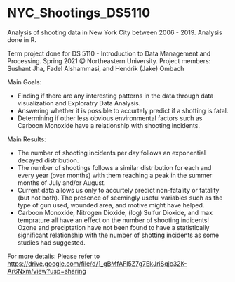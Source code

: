 # NYC_Shootings_DS5110
Analysis of shooting data in New York City between 2006 - 2019. Analysis done in R.


Term project done for DS 5110 - Introduction to Data Management and Processing. Spring 2021 @ Northeastern University.
Project members: Sushant Jha, Fadel Alshammasi, and Hendrik (Jake) Ombach


Main Goals: 
* Finding if there are any interesting patterns in the data through data visualization and Exploratry Data Analysis.
* Answering whether it is possible to accurtely predict if a shotting is fatal. 
* Determining if other less obvious environmental factors such as Carboon Monoxide have a relationship with shooting incidents.

Main Results: 
* The number of shooting incidents per day follows an exponential decayed distribution.
* The number of shootings follows a similar distribution for each and every year (over months) with them reaching a peak in the summer months of July and/or August.
* Current data allows us only to accurtely predict non-fatality or fatality (but not both). The presence of seemingly useful variables such as the type of gun used, wounded area, and motive might have helped. 
* Carboon Monoxide, Nitrogen Dioxide, (log) Sulfur Dioxide, and max temprature all have an effect on the number of shooting indicents! Ozone and preciptation have not been found to have a statistically significant relationship with the number of shotting incidents as some studies had suggested. 

For more detalis: Please refer to https://drive.google.com/file/d/1_gBMfAFl5Z7g7EkJriSqjc32K-Ar6Nxm/view?usp=sharing
